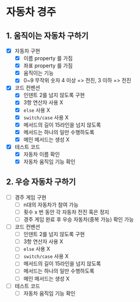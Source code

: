 
# 자동차 경주

## 1. 움직이는 자동차 구하기
- [x] 자동차 구현
  - [x] 이름 property 를 가짐
  - [x] 좌표 property 를 가짐
  - [x] 움직이는 기능
  - [x] 0~9 무작위 숫자 4 이상 => 전진, 3 이하 => 전진
- [x] 코드 컨벤션
  - [x] 인덴트 2를 넘지 않도록 구현
  - [x] 3항 연산자 사용 X
  - [x] `else` 사용 X
  - [x] `switch/case` 사용 X
  - [x] 메서드의 길이 15라인을 넘지 않도록
  - [x] 메서드는 하나의 일만 수행하도록
  - [x] 메인 메서드는 생성 X
- [x] 테스트 코드
  - [x] 자동차 이름 확인
  - [x] 자동차 움직임 기능 확인

## 2. 우승 자동차 구하기
- [ ] 경주 게임 구현
  - [ ] n대의 자동차가 참여 가능
  - [ ] 횟수 x 번 동안 각 자동차 전진 혹은 정지
  - [ ] 경주 게임 완료 후 우승 자동차(중복 가능) 확인 가능
- [ ] 코드 컨벤션
  - [ ] 인덴트 2를 넘지 않도록 구현
  - [ ] 3항 연산자 사용 X
  - [ ] `else` 사용 X
  - [ ] `switch/case` 사용 X
  - [ ] 메서드의 길이 15라인을 넘지 않도록
  - [ ] 메서드는 하나의 일만 수행하도록
  - [ ] 메인 메서드는 생성 X
- [ ] 테스트 코드
  - [ ] 자동차 움직임 기능 확인